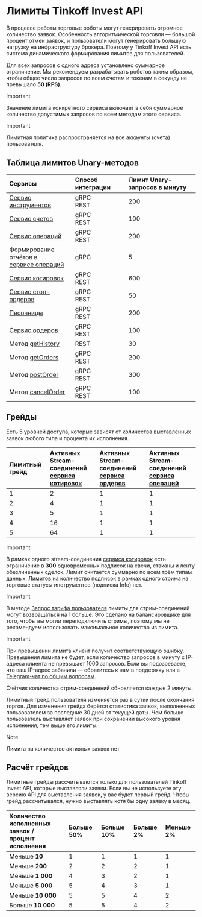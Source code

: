 # Лимиты Tinkoff Invest API

В процессе работы торговые роботы могут генерировать огромное количество заявок. 
Особенность алгоритмической торговли — большой процент отмен заявок, и пользователи 
могут генерировать большую нагрузку на инфраструктуру брокера. Поэтому у Tinkoff Invest API
есть система динамического формирования лимитов для пользователей.

Для всех запросов с одного адреса установлено суммарное ограничение. Мы рекомендуем разрабатывать роботов таким образом,
чтобы общее число запросов по всем счетам и токенам в секунду не превышало **50 (RPS)**.

> [!IMPORTANT]
> Значение лимита конкретного сервиса включает в себя суммарное количество допустимых запросов по всем методам этого сервиса.

> [!IMPORTANT]
> Лимитная политика распространяется на все аккаунты (cчета) пользователя.

## Таблица лимитов Unary-методов

| Сервисы                                                                    | Способ интеграции | Лимит Unary-запросов в минуту |
|:---------------------------------------------------------------------------|:------------------|:------------------------------|
| [Сервис инструментов](/investAPI/head-instruments/)                        | gRPC<br/>REST     | 200                           |
| [Сервис счетов](/investAPI/head-users/)                                    | gRPC<br/>REST     | 100                           |
| [Сервис операций](/investAPI/head-operations/)                             | gRPC<br/>REST     | 200                           |
| Формирование отчётов в</br>[сервисе операций](/investAPI/head-operations/) | gRPC              | 5                             |
| [Сервис котировок](/investAPI/head-marketdata/)                            | gRPC<br/>REST     | 600                           |
| [Сервис стоп-ордеров](/investAPI/head-stoporders/)                         | gRPC<br/>REST     | 50                            |
| [Песочницы](/investAPI/head-sandbox/)                                      | gRPC<br/>REST     | 200                           |
| [Сервис ордеров](/investAPI/head-orders/)                                  | gRPC<br/>REST     | 100                           |
| Метод [getHistory](/investAPI/get_history)          | REST              | 30                            |
| Метод [getOrders](/investAPI/orders#getorders)       | gRPC<br/>REST     | 200                           |
| Метод [postOrder](/investAPI/orders#postorder)         | gRPC<br/>REST     | 300                           |
| Метод [cancelOrder](/investAPI/orders#cancelorder)     | gRPC<br/>REST     | 100                           |

## Грейды

Есть 5 уровней доступа, которые зависят от количества выставленных заявок любого типа и
процента их исполнения.

| Лимитный грейд   | Активных Stream-соединений</br>[сервиса котировок](/investAPI/head-marketdata/) | Активных Stream-соединений</br>[сервиса ордеров](/investAPI/head-orders/) | Активных Stream-соединений</br>[сервиса операций](/investAPI/head-operations/) |
| :-------------   |:--------------------------------------------------------------------------------|:--------------------------------------------------------------------------|:-------------------------------------------------------------------------------|
| 1                | 2                                                                               | 1                                                                         | 1                                                                              |
| 2                | 4                                                                               | 1                                                                         | 1                                                                              |
| 3                | 5                                                                               | 1                                                                         | 1                                                                              |
| 4                | 16                                                                              | 1                                                                         | 1                                                                              |
| 5                | 64                                                                              | 1                                                                         | 1                                                                              |

> [!IMPORTANT]
> В рамках одного stream-соединения [сервиса котировок](/investAPI/head-marketdata/) есть 
ограничение в **300** одновременных подписок на свечи, стаканы и ленту обезличенных сделок. Лимит считается
суммарно по всем трём типам данных. Лимитов на количество подписок в рамках одного стрима на торговые
статусы инструментов (подписка Info) нет.

> [!IMPORTANT]
> В методе [Запрос тарифа пользователя](https://russianinvestments.github.io/investAPI/users/#getusertariff) лимиты для 
стрим-соединений могут возвращаться на 1 больше. Это сделано на балансировщике для того, чтобы вы могли переподключить стримы,
поэтому мы не рекомендуем использовать максимальное количество из лимита. 

> [!IMPORTANT]
> При превышении лимита клиент получит соответствующую ошибку. Превышения лимита не будет, если количество запросов в
минуту с IP-адреса клиента не превышает 1000 запросов. Если вы подозреваете, что ваш IP-адрес забанили — обратитесь к нам
в поддержку или в [Telegram-чат по общим вопросам](https://t.me/joinchat/VaW05CDzcSdsPULM).

Счётчик количества стрим-соединений обновляется каждые 2 минуты.

Лимитный грейд пользователя изменяется раз в сутки после окончания торгов. Для изменения
грейда берётся статистика заявок, выполненных пользователем за последние 30 дней от текущей даты. 
Чем больше пользователь выставляет заявок при сохранении высокого уровня исполнения, 
тем выше его лимиты.

> [!NOTE]
> Лимита на количество активных заявок нет.

## Расчёт грейдов

Лимитные грейды рассчитываются только для пользователей Tinkoff Invest API,
которые выставляли заявки. Если вы не используете эту версию API для выставления заявок, у вас будет первый грейд. 
Чтобы грейд рассчитывался, нужно выставлять хотя бы одну заявку в месяц.

| Количество исполненных заявок / </br> процент исполнения | Больше 50% | Больше 10% | Больше 2% | Меньше 2% |
|:---------------------------------------------------------|:-----------| :--------- | :--------- |:----------|
| Меньше **10**                                            | 1          | 1          | 1          | 1         | 
| Меньше **200**                                           | 2          | 2          | 2          | 1         | 
| Меньше **1 000**                                         | 4          | 3          | 2          | 1         | 
| Меньше **5 000**                                         | 5          | 4          | 3          | 1         | 
| Меньше **10 000**                                        | 5          | 5          | 4          | 2         | 
| Больше **10 000**                                        | 5          | 5          | 4          | 2         | 
